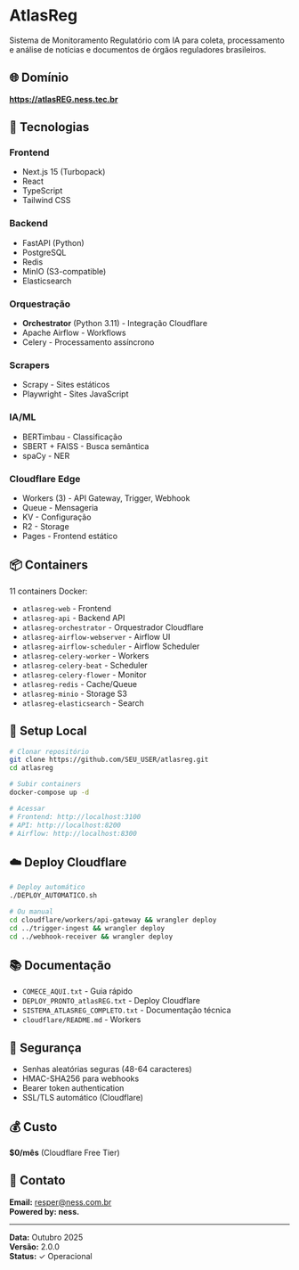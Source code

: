 # AtlasReg

Sistema de Monitoramento Regulatório com IA para coleta, processamento e análise de notícias e documentos de órgãos reguladores brasileiros.

## 🌐 Domínio

**https://atlasREG.ness.tec.br**

## 🚀 Tecnologias

### Frontend
- Next.js 15 (Turbopack)
- React
- TypeScript
- Tailwind CSS

### Backend
- FastAPI (Python)
- PostgreSQL
- Redis
- MinIO (S3-compatible)
- Elasticsearch

### Orquestração
- **Orchestrator** (Python 3.11) - Integração Cloudflare
- Apache Airflow - Workflows
- Celery - Processamento assíncrono

### Scrapers
- Scrapy - Sites estáticos
- Playwright - Sites JavaScript

### IA/ML
- BERTimbau - Classificação
- SBERT + FAISS - Busca semântica
- spaCy - NER

### Cloudflare Edge
- Workers (3) - API Gateway, Trigger, Webhook
- Queue - Mensageria
- KV - Configuração
- R2 - Storage
- Pages - Frontend estático

## 📦 Containers

11 containers Docker:
- `atlasreg-web` - Frontend
- `atlasreg-api` - Backend API
- `atlasreg-orchestrator` - Orquestrador Cloudflare
- `atlasreg-airflow-webserver` - Airflow UI
- `atlasreg-airflow-scheduler` - Airflow Scheduler
- `atlasreg-celery-worker` - Workers
- `atlasreg-celery-beat` - Scheduler
- `atlasreg-celery-flower` - Monitor
- `atlasreg-redis` - Cache/Queue
- `atlasreg-minio` - Storage S3
- `atlasreg-elasticsearch` - Search

## 🔧 Setup Local

```bash
# Clonar repositório
git clone https://github.com/SEU_USER/atlasreg.git
cd atlasreg

# Subir containers
docker-compose up -d

# Acessar
# Frontend: http://localhost:3100
# API: http://localhost:8200
# Airflow: http://localhost:8300
```

## ☁️ Deploy Cloudflare

```bash
# Deploy automático
./DEPLOY_AUTOMATICO.sh

# Ou manual
cd cloudflare/workers/api-gateway && wrangler deploy
cd ../trigger-ingest && wrangler deploy
cd ../webhook-receiver && wrangler deploy
```

## 📚 Documentação

- `COMECE_AQUI.txt` - Guia rápido
- `DEPLOY_PRONTO_atlasREG.txt` - Deploy Cloudflare
- `SISTEMA_ATLASREG_COMPLETO.txt` - Documentação técnica
- `cloudflare/README.md` - Workers

## 🔐 Segurança

- Senhas aleatórias seguras (48-64 caracteres)
- HMAC-SHA256 para webhooks
- Bearer token authentication
- SSL/TLS automático (Cloudflare)

## 💰 Custo

**$0/mês** (Cloudflare Free Tier)

## 📧 Contato

**Email:** resper@ness.com.br  
**Powered by: ness.**

---

**Data:** Outubro 2025  
**Versão:** 2.0.0  
**Status:** ✓ Operacional
